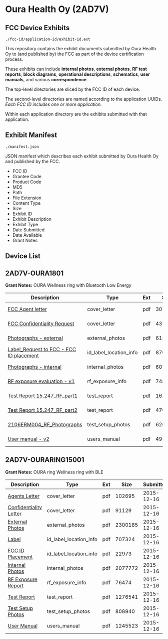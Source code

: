 # Oura Health Oy (2AD7V)
## FCC Device Exhibits

```
./fcc-id/application-id/exhibit-id.ext
```

This repository contains the exhibit documents submitted by Oura Health Oy to (and published by) the FCC as part of the device certification process.

These exhibits can include **internal photos**, **external photos**, **RF test reports**, **block diagrams**, **operational descriptions**, **schematics**, **user manuals**, and various **correspondence**.

The top-level directories are sliced by the FCC ID of each device.

The second-level directories are named according to the application UUIDs. *Each FCC ID includes one or more application.*

Within each application directory are the exhibits submitted with that application. 

## Exhibit Manifest

```
./manifest.json
```

JSON manifest which describes each exhibit submitted by Oura Health Oy and published by the FCC.

- FCC ID
- Grantee Code
- Product Code
- MD5
- Path
- File Extension
- Content Type
- Size
- Exhibit ID
- Exhibit Description
- Exhibit Type
- Date Submitted
- Date Available
- Grant Notes

## Device List
## 2AD7V-OURA1801
**Grant Notes:** OURA Wellness ring with Bluetooth Low Energy

| Description | Type | Ext | Size | Submitted | Available |
| ----------- | ---- | --- | ---- | --------- | --------- |
| [FCC Agent letter](2AD7V-OURA1801/f1534c18aa7e32d4f014fb44112a211e/3856415.pdf) | cover_letter | pdf | 307038 | 2018-05-18 | 2018-05-18 |
| [FCC Confidentiality Request](2AD7V-OURA1801/f1534c18aa7e32d4f014fb44112a211e/3856416.pdf) | cover_letter | pdf | 437374 | 2018-05-18 | 2018-05-18 |
| [Photographs - external](2AD7V-OURA1801/f1534c18aa7e32d4f014fb44112a211e/3856412.pdf) | external_photos | pdf | 615140 | 2018-05-18 | 2018-11-14 |
| [Label_Request to FCC - FCC ID placement](2AD7V-OURA1801/f1534c18aa7e32d4f014fb44112a211e/3856417.pdf) | id_label_location_info | pdf | 87052 | 2018-05-18 | 2018-05-18 |
| [Photographs - internal](2AD7V-OURA1801/f1534c18aa7e32d4f014fb44112a211e/3856413.pdf) | internal_photos | pdf | 607496 | 2018-05-18 | 2018-11-14 |
| [RF exposure evaluation - v1](2AD7V-OURA1801/f1534c18aa7e32d4f014fb44112a211e/3856418.pdf) | rf_exposure_info | pdf | 748690 | 2018-05-18 | 2018-05-18 |
| [Test Report 15.247_RF_part1](2AD7V-OURA1801/f1534c18aa7e32d4f014fb44112a211e/3856419.pdf) | test_report | pdf | 1623423 | 2018-05-18 | 2018-05-18 |
| [Test Report 15.247_RF_part2](2AD7V-OURA1801/f1534c18aa7e32d4f014fb44112a211e/3856420.pdf) | test_report | pdf | 4700983 | 2018-05-18 | 2018-05-18 |
| [2106ERM004_RF_Photographs](2AD7V-OURA1801/f1534c18aa7e32d4f014fb44112a211e/3856411.pdf) | test_setup_photos | pdf | 626097 | 2018-05-18 | 2018-11-14 |
| [User manual - v2](2AD7V-OURA1801/f1534c18aa7e32d4f014fb44112a211e/3856414.pdf) | users_manual | pdf | 493335 | 2018-05-18 | 2018-11-14 |
## 2AD7V-OURARING15001
**Grant Notes:** OURA ring Wellness ring with BLE

| Description | Type | Ext | Size | Submitted | Available |
| ----------- | ---- | --- | ---- | --------- | --------- |
| [Agents Letter](2AD7V-OURARING15001/ff2f51c31a76f3b665820a804d02fa87/2844439.pdf) | cover_letter | pdf | 102695 | 2015-12-16 | 2015-12-16 |
| [Confidentiality Letter](2AD7V-OURARING15001/ff2f51c31a76f3b665820a804d02fa87/2844440.pdf) | cover_letter | pdf | 91129 | 2015-12-16 | 2015-12-16 |
| [External Photos](2AD7V-OURARING15001/ff2f51c31a76f3b665820a804d02fa87/2844443.pdf) | external_photos | pdf | 2300185 | 2015-12-16 | 2016-06-13 |
| [Label](2AD7V-OURARING15001/ff2f51c31a76f3b665820a804d02fa87/2844441.pdf) | id_label_location_info | pdf | 707324 | 2015-12-16 | 2015-12-16 |
| [FCC ID Placement](2AD7V-OURARING15001/ff2f51c31a76f3b665820a804d02fa87/2844442.pdf) | id_label_location_info | pdf | 22973 | 2015-12-16 | 2015-12-16 |
| [Internal Photos](2AD7V-OURARING15001/ff2f51c31a76f3b665820a804d02fa87/2844449.pdf) | internal_photos | pdf | 2077772 | 2015-12-16 | 2016-06-13 |
| [RF Exposure Report](2AD7V-OURARING15001/ff2f51c31a76f3b665820a804d02fa87/2844450.pdf) | rf_exposure_info | pdf | 76474 | 2015-12-16 | 2015-12-16 |
| [Test Report](2AD7V-OURARING15001/ff2f51c31a76f3b665820a804d02fa87/2844446.pdf) | test_report | pdf | 1276541 | 2015-12-16 | 2015-12-16 |
| [Test Setup Photos](2AD7V-OURARING15001/ff2f51c31a76f3b665820a804d02fa87/2844447.pdf) | test_setup_photos | pdf | 808940 | 2015-12-16 | 2016-06-13 |
| [User Manual](2AD7V-OURARING15001/ff2f51c31a76f3b665820a804d02fa87/2844448.pdf) | users_manual | pdf | 1245523 | 2015-12-16 | 2016-06-13 |
